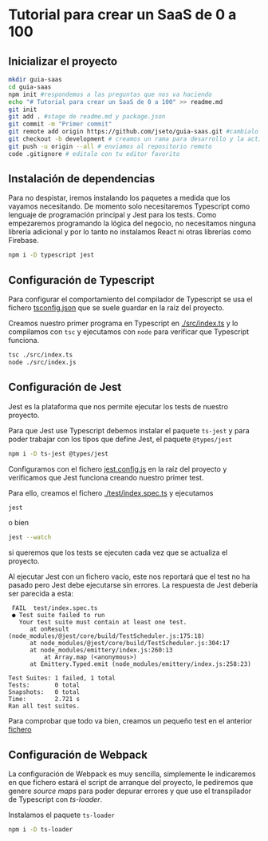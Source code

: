 # Tutorial para crear un SaaS de 0 a 100

## Inicializar el proyecto

```sh
mkdir guia-saas
cd guia-saas
npm init #respondemos a las preguntas que nos va haciendo
echo "# Tutorial para crear un SaaS de 0 a 100" >> readme.md
git init
git add . #stage de readme.md y package.json
git commit -m "Primer commit"
git remote add origin https://github.com/jseto/guia-saas.git #cambialo por tu repositorio en github
git checkout -b development # creamos un rama para desarrollo y la activamos
git push -u origin --all # enviamos al repositorio remoto
code .gitignore # editalo con tu editor favorito
```

## Instalación de dependencias

Para no despistar, iremos instalando los paquetes a medida que los vayamos necesitando. De momento solo necesitaremos Typescript como lenguaje de programación principal y Jest para los tests. Como empezaremos programando la lógica del negocio, no necesitamos ninguna librería adicional y por lo tanto no instalamos React ni otras librerías como Firebase.

```sh
npm i -D typescript jest
```

## Configuración de Typescript

Para configurar el comportamiento del compilador de Typescript se usa el fichero [tsconfig.json](./tsconfig.json) que se suele guardar en la raíz del proyecto.

Creamos nuestro primer programa en Typescript en [./src/index.ts](./src/index.ts) y lo compilamos con `tsc` y ejecutamos con `node` para verificar que Typescript funciona.

```sh
tsc ./src/index.ts
node ./src/index.js
```

## Configuración de Jest

Jest es la plataforma que nos permite ejecutar los tests de nuestro proyecto.

Para que Jest use Typescript debemos instalar el paquete `ts-jest` y para poder trabajar con los tipos que define Jest, el paquete `@types/jest`


```sh
npm i -D ts-jest @types/jest
```

Configuramos con el fichero [jest.config.js](./jest.config.js) en la raíz del proyecto y verificamos que Jest funciona creando nuestro primer test.

Para ello, creamos el fichero [./test/index.spec.ts](./test/index.spec.ts) y ejecutamos

```sh
jest
```

o bien 

```sh
jest --watch
```

si queremos que los tests se ejecuten cada vez que se actualiza el proyecto.

Al ejecutar Jest con un fichero vacío, este nos reportará que el test no ha pasado pero Jest debe ejecutarse sin errores. La respuesta de Jest debería ser parecida a esta:

```
 FAIL  test/index.spec.ts
 ● Test suite failed to run
   Your test suite must contain at least one test.
      at onResult (node_modules/@jest/core/build/TestScheduler.js:175:18)
      at node_modules/@jest/core/build/TestScheduler.js:304:17
      at node_modules/emittery/index.js:260:13
          at Array.map (<anonymous>)
      at Emittery.Typed.emit (node_modules/emittery/index.js:258:23)

Test Suites: 1 failed, 1 total
Tests:       0 total
Snapshots:   0 total
Time:        2.721 s
Ran all test suites.
```

Para comprobar que todo va bien, creamos un pequeño test en el anterior [fichero](./test/index.spec.ts)

## Configuración de Webpack

La configuración de Webpack es muy sencilla, simplemente le indicaremos en que fichero estará el script de arranque del proyecto, le pediremos que genere _source maps_ para poder depurar errores y que use el transpilador de Typescript con _ts-loader_.

Instalamos el paquete `ts-loader`

```sh
npm i -D ts-loader
```

```js
```

